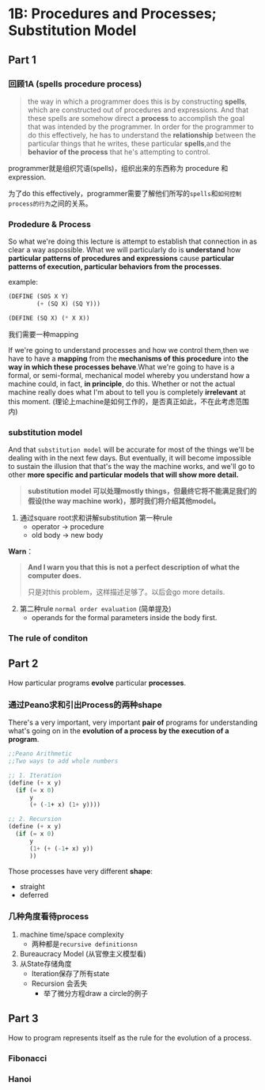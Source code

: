 # 1B: Procedures and Processes; Substitution Model

## Part 1

### 回顾1A (spells procedure process)

> the way in which a programmer does this is by constructing **spells**, which are constructed out of procedures and expressions. And that these spells are somehow direct a **process** to accomplish the goal that was intended by the programmer. In order for the programmer to do this effectively, he has to understand the **relationship** between the particular things that he writes, these particular **spells**,and the **behavior of the process** that he's attempting to control.

programmer就是组织咒语(spells)，组织出来的东西称为 procedure 和 expression.

为了do this effectively，programmer需要了解他们所写的`spells`和`如何控制process的行为`之间的关系。

### Prodedure & Process

So what we're doing this lecture is attempt to establish that connection in as clear a way aspossible. What we will particularly do is **understand** how **particular patterns of procedures and expressions** cause **particular patterns of execution, particular behaviors from the processes**.

example:

```lisp
(DEFINE (SOS X Y)
        (+ (SQ X) (SQ Y)))

(DEFINE (SQ X) (* X X))
```
我们需要一种mapping

 If we're going to understand processes and how we control them,then we have to have a **mapping** from the **mechanisms of this procedure** into **the way in which these processes behave**.What we're going to have is a formal, or semi-formal, mechanical model whereby you understand how a machine could, in fact, **in principle**, do this. Whether or not the actual machine really does what I'm about to tell you is completely **irrelevant** at this moment. (理论上machine是如何工作的，是否真正如此，不在此考虑范围内)

### substitution model

And that `substitution model` will be accurate for most of the things we'll be dealing with in the next few days. But eventually, it will become impossible to sustain the illusion that that's the way the machine works, and we'll go to other **more specific and particular models that will show more detail.**

> **substitution model 可以处理mostly things，但最终它将不能满足我们的假设(the way machine work)，那时我们将介绍其他model。**

1. 通过square root求和讲解substitution 第一种rule
   - operator -> procedure
   - old body -> new body

**Warn**：

>**And I warn you that this is not a perfect description of what the computer does.**
>
>只是对this problem，这样描述足够了。以后会go more details.

2. 第二种rule `normal order evaluation` (简单提及)
   - operands for the formal parameters inside the body first.

### The rule of conditon 



## Part 2

How particular programs **evolve** particular **processes**.

###  通过Peano求和引出Process的两种shape

There's a very important, very important **pair of** programs for understanding what's going on in the **evolution of a process by the execution of a program**.

```lisp
;;Peano Arithmetic
;;Two ways to add whole numbers

;; 1. Iteration
(define (+ x y)
  (if (= x 0)
      y
      (+ (-1+ x) (1+ y))))

;; 2. Recursion
(define (+ x y)
  (if (= x 0)
      y
      (1+ (+ (-1+ x) y))
      ))
```

Those processes have very different **shape**:

- straight
- deferred

### 几种角度看待process

1. machine time/space complexity
   - 两种都是`recursive definitionsn`
2. Bureaucracy Model (从官僚主义模型看)
3. 从State存储角度
   - Iteration保存了所有state
   - Recursion 会丢失
     - 举了微分方程draw a circle的例子



## Part 3

How to program represents itself as the rule for the evolution of a process.

### Fibonacci 

### Hanoi

